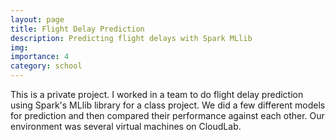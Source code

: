 ```yaml
---
layout: page
title: Flight Delay Prediction
description: Predicting flight delays with Spark MLlib
img:
importance: 4
category: school
---
```


This is a private project. I worked in a team to do flight delay prediction using Spark's MLlib library for a class project. We did a few different models for prediction and then compared their performance against each other. Our environment was several virtual machines on CloudLab.
